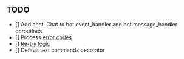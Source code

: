 TODO
----

- [] Add chat: Chat to bot.event_handler and bot.message_handler coroutines
- [] Process [error codes](https://developers.viber.com/docs/api/rest-bot-api/#error-codes) 
- [] [Re-try logic](https://developers.viber.com/docs/api/rest-bot-api/#re-try-logic)
- [] Default text commands decorator